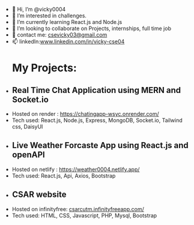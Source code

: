 - 👋 Hi, I’m @vicky0004
- 👀 I’m interested in challenges.
- 🌱 I’m currently learning React.js and Node.js
- 💞️ I’m looking to collaborate on Projects, internships, full time job
- 📧 contact me: [csevicky03@gmail.com](mailto:csevicky03@gmail.com) 
- 📫 linkedIn:www.linkedin.com/in/vicky-cse04
  # My Projects:
-  ## Real Time Chat Application using MERN and Socket.io
  - Hosted on render : https://chatingapp-wsyc.onrender.com/
  - Tech used: React.js, Node.js, Express, MongoDB, Socket.io, Tailwind css, DaisyUI
-  ## Live Weather Forcaste App using React.js and openAPI
  - Hosted on netlify : https://weather0004.netlify.app/
  - Tech used: React.js, Api, Axios, Bootstrap
-  ## CSAR website
  - Hosted on infinityfree: [csarcutm.infinityfreeapp.com/](https://csarcutm.infinityfreeapp.com/)
  - Tech used: HTML, CSS, Javascript, PHP, Mysql, Bootstrap

<!---
vicky0004/vicky0004 is a ✨ special ✨ repository because its `README.md` (this file) appears on your GitHub profile.
You can click the Preview link to take a look at your changes.
--->

